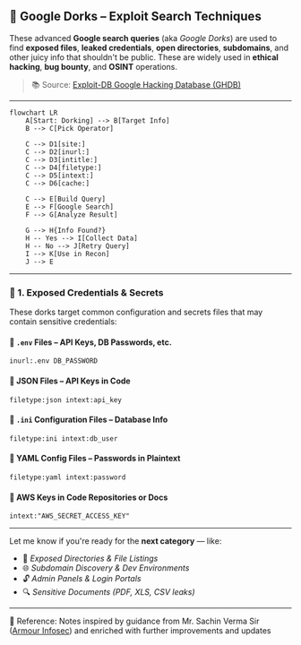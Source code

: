 
## 🧠 Google Dorks – Exploit Search Techniques

These advanced **Google search queries** (aka *Google Dorks*) are used to find **exposed files**, **leaked credentials**, **open directories**, **subdomains**, and other juicy info that shouldn't be public. These are widely used in **ethical hacking**, **bug bounty**, and **OSINT** operations.

> 📚 Source: [Exploit-DB Google Hacking Database (GHDB)](https://www.exploit-db.com/google-hacking-database)

---
```mermaid
flowchart LR
    A[Start: Dorking] --> B[Target Info]
    B --> C[Pick Operator]
    
    C --> D1[site:]
    C --> D2[inurl:]
    C --> D3[intitle:]
    C --> D4[filetype:]
    C --> D5[intext:]
    C --> D6[cache:]

    C --> E[Build Query]
    E --> F[Google Search]
    F --> G[Analyze Result]
    
    G --> H{Info Found?}
    H -- Yes --> I[Collect Data]
    H -- No --> J[Retry Query]
    I --> K[Use in Recon]
    J --> E
```
---
### 🔐 1. **Exposed Credentials & Secrets**

These dorks target common configuration and secrets files that may contain sensitive credentials:

#### 🔸 `.env` Files – API Keys, DB Passwords, etc.

```dork
inurl:.env DB_PASSWORD
```

#### 🔸 JSON Files – API Keys in Code

```dork
filetype:json intext:api_key
```

#### 🔸 `.ini` Configuration Files – Database Info

```dork
filetype:ini intext:db_user
```

#### 🔸 YAML Config Files – Passwords in Plaintext

```dork
filetype:yaml intext:password
```

#### 🔸 AWS Keys in Code Repositories or Docs

```dork
intext:"AWS_SECRET_ACCESS_KEY"
```

---

Let me know if you're ready for the **next category** — like:

* 📁 *Exposed Directories & File Listings*
* 🌐 *Subdomain Discovery & Dev Environments*
* 🔓 *Admin Panels & Login Portals*
* 🔍 *Sensitive Documents (PDF, XLS, CSV leaks)*

---


📖 Reference: Notes inspired by guidance from Mr. Sachin Verma Sir ([Armour Infosec](https://www.armourinfosec.com/)) and enriched with further improvements and updates
